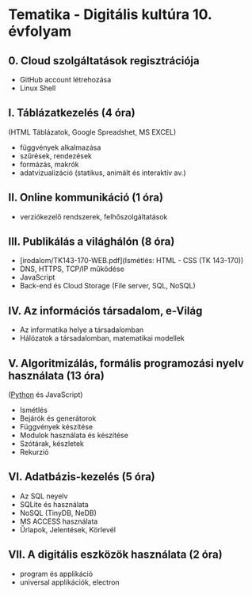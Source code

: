# Tematika - Digitális kultúra 10. évfolyam

## 0. Cloud szolgáltatások regisztrációja

- GitHub account létrehozása
- Linux Shell
  
## I. Táblázatkezelés (4 óra)

(HTML Táblázatok, Google Spreadshet, MS EXCEL)

- függvények alkalmazása
- szűrések, rendezések
- formázás, makrók
- adatvizualizáció (statikus, animált és interaktív av.)

## II. Online kommunikáció (1 óra)

- verziókezelő rendszerek, felhőszolgáltatások

## III. Publikálás a világhálón (8 óra)

- [irodalom/TK143-170-WEB.pdf](Ismétlés: HTML - CSS (TK 143-170))
- DNS, HTTPS, TCP/IP működése
- JavaScript
- Back-end és Cloud Storage (File server, SQL, NoSQL)

## IV. Az információs társadalom, e-Világ

- Az informatika helye a társadalomban
- Hálózatok a társadalomban, matematikai modellek

## V. Algoritmizálás, formális programozási nyelv használata (13 óra)

([Python](pyexamples.html) és JavaScript)

- Ismétlés
- Bejárók és generátorok
- Függvények készítése
- Modulok használata és készítése
- Szótárak, készletek
- Rekurzió

## VI. Adatbázis-kezelés (5 óra)

- Az SQL neyelv
- SQLite és használata
- NoSQL (TinyDB, NeDB)
- MS ACCESS használata
- Űrlapok, Jelentések, Körlevél

## VII. A digitális eszközök használata (2 óra)

- program és applikáció
- universal applikációk, electron
